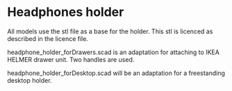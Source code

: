 # Headphones holder
All models use the stl file as a base for the holder. This stl is licenced as described in the licence file.

headphone_holder_forDrawers.scad is an adaptation for attaching to IKEA HELMER drawer unit. Two handles are used.

headphone_holder_forDesktop.scad will be an adaptation for a freestanding desktop holder.